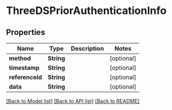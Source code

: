 # ThreeDSPriorAuthenticationInfo

## Properties
Name | Type | Description | Notes
------------ | ------------- | ------------- | -------------
**method** | **String** |  | [optional] 
**timestamp** | **String** |  | [optional] 
**referenceId** | **String** |  | [optional] 
**data** | **String** |  | [optional] 

[[Back to Model list]](../README.md#documentation-for-models) [[Back to API list]](../README.md#documentation-for-api-endpoints) [[Back to README]](../README.md)


